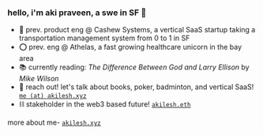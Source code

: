 ### hello, i'm aki praveen, a swe in SF 🌉

* 🚚 prev. product eng @ Cashew Systems, a vertical SaaS startup taking a transportation management system from 0 to 1 in SF
* ⭕️ prev. eng @ Athelas, a fast growing healthcare unicorn in the bay area
* 📚 currently reading: *The Difference Between God and Larry Ellison* by *Mike Wilson*
* 📧 reach out! let's talk about books, poker, badminton, and vertical SaaS! [`me (at) akilesh.xyz`](me@akilesh.xyz)
* ⛓️ stakeholder in the web3 based future! [`akilesh.eth`](akilesh.eth)

more about me- [`akilesh.xyz`](https://akilesh.xyz)
